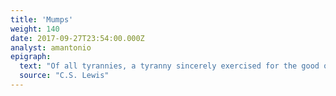 ```yaml
---
title: 'Mumps'
weight: 140
date: 2017-09-27T23:54:00.000Z
analyst: amantonio
epigraph:
  text: "Of all tyrannies, a tyranny sincerely exercised for the good of its victims may be the most oppressive"
  source: "C.S. Lewis"
---
```

